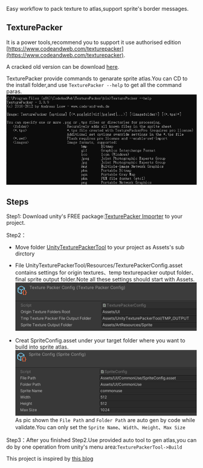 Easy workflow to pack texture to atlas,support sprite's border messages.


## TexturePacker
It is a power tools,recommend you to support it use authorised edition [https://www.codeandweb.com/texturepacker](https://www.codeandweb.com/texturepacker).

A cracked old version can be download [here](https://download.csdn.net/download/iningwei/15137428).

TexturePacker provide commands to genarate sprite atlas.You can CD to the install folder,and use ``TexturePacker --help`` to get all the command paras.
![](https://raw.githubusercontent.com/iningwei/SelfPictureHost/master/Blog/20210427180137.png)

## Steps

Step1: Download unity's FREE package:[TexturePacker Importer](https://assetstore.unity.com/packages/tools/sprite-management/texturepacker-importer-16641) to your project.

Step2：

- Move folder [UnityTexturePackerTool](https://github.com/iningwei/UnityTexturePackerTool/tree/master/Assets/UnityTexturePackerTool) to your project as Assets's sub dirctory

- File UnityTexturePackerTool/Resources/TexturePackerConfig.asset contains settings for origin textures、temp texturepacker output folder、final sprite output folder.Note all these settings should start with Assets.
![](https://raw.githubusercontent.com/iningwei/SelfPictureHost/master/Blog/20210427120339.png)
- Creat SpriteConfig.asset under your target folder where you want to build into sprite atlas.
![](https://raw.githubusercontent.com/iningwei/SelfPictureHost/master/Blog/20210427120045.png)
As pic shown the ``File Path`` and ``Folder Path`` are auto gen by code while validate.You can only set the ``Sprite Name``、``Width``、``Height``、``Max Size``


Step3：After you finished Step2.Use provided auto tool to gen atlas,you can do by one operation from unity's menu area:``TexturePackerTool->Build``





This project is inspired by [this blog](https://blog.csdn.net/Wrinkle2017/article/details/113618934)

